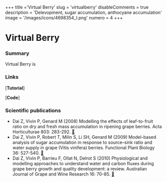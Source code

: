 +++
title ='Virtual Berry'
slug = 'virtualberry'
disableComments = true
description = 'Delevopment, sugar accumulation, anthocyane accumulation'
image = '/images/icons/4698354_l.png'
numero = 4
+++


# Virtual Berry

<!--# Virtual Berry-->

### Summary

Virtual Berry is 

### Links

[**Tutorial**]


[**Code**]



### Scientific publications

- Dai Z, Vivin P, Genard M (2008) Modelling the effects of leaf-to-fruit ratio on dry and fresh mass accumulation in ripening grape berries. Acta Horticulturae 803: 283-292.  [:page_facing_up:](https://doi.org/10.17660/ActaHortic.2008.803.36)
- Dai Z, Vivin P, Robert T, Milin S, Li SH, Genard M (2009) Model-based analysis of sugar accumulation in response to source–sink ratio and water supply in grape (Vitis vinifera) berries. Functional Plant Biology 36: 527-540.  [:page_facing_up:](https://doi.org/10.1071/FP08284)
- Dai Z, Vivin P, Barrieu F, Ollat N, Delrot S (2010) Physiological and modelling approaches to understand water and carbon fluxes during grape berry growth and quality development: a review. Australian Journal of Grape and Wine Research 16: 70-85.  [:page_facing_up:](https://doi.org/10.1111/j.1755-0238.2009.00071.x)
